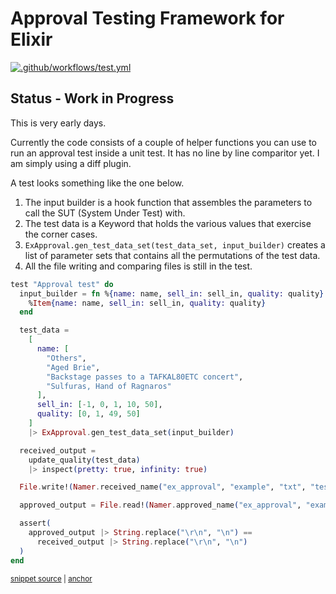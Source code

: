 # Approval Testing Framework for Elixir
[![.github/workflows/test.yml](../../actions/workflows/test.yml/badge.svg)](../../actions/workflows/test.yml)


## Status - Work in Progress  

This is very early days.

Currently the code consists of a couple of helper functions you can use to run an approval test inside a unit test.  It has no line by line comparitor yet.  I am simply using a diff plugin.

A test looks something like the one below.

1. The input builder is a hook function that assembles the parameters to call the SUT (System Under Test) with.
1. The test data is a Keyword that holds the various values that exercise the corner cases.
1. `ExApproval.gen_test_data_set(test_data_set, input_builder)` creates a list of parameter sets that contains all the permutations of the test data. 
1. All the file writing and comparing files is still in the test.

<!-- snippet: guilded_rose_example -->
<a id='snippet-guilded_rose_example'></a>
```exs
test "Approval test" do
  input_builder = fn %{name: name, sell_in: sell_in, quality: quality} ->
    %Item{name: name, sell_in: sell_in, quality: quality}
  end

  test_data =
    [
      name: [
        "Others",
        "Aged Brie",
        "Backstage passes to a TAFKAL80ETC concert",
        "Sulfuras, Hand of Ragnaros"
      ],
      sell_in: [-1, 0, 1, 10, 50],
      quality: [0, 1, 49, 50]
    ]
    |> ExApproval.gen_test_data_set(input_builder)

  received_output =
    update_quality(test_data)
    |> inspect(pretty: true, infinity: true)

  File.write!(Namer.received_name("ex_approval", "example", "txt", "test"), received_output)

  approved_output = File.read!(Namer.approved_name("ex_approval", "example", "txt", "test"))

  assert(
    approved_output |> String.replace("\r\n", "\n") ==
      received_output |> String.replace("\r\n", "\n")
  )
end
```
<sup><a href='/test/example_test.exs#L8-L41' title='Snippet source file'>snippet source</a> | <a href='#snippet-guilded_rose_example' title='Start of snippet'>anchor</a></sup>
<!-- endSnippet -->
